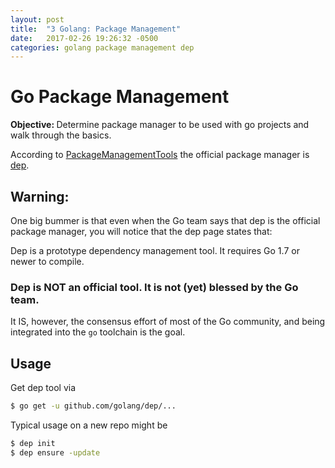 ```yaml
---
layout: post
title:  "3 Golang: Package Management"
date:   2017-02-26 19:26:32 -0500
categories: golang package management dep
---
```


# Go Package Management

<b>Objective: </b> Determine package manager to be used with go projects and walk through the basics.

According to [PackageManagementTools](https://github.com/golang/go/wiki/PackageManagementTools) the official package manager is [dep]( https://github.com/golang/dep).

## Warning:

One big bummer is that even when the Go team says that dep is the official package manager, you will notice that the dep page states that:

Dep is a prototype dependency management tool. It requires Go 1.7 or newer to compile.

### Dep is NOT an official tool. It is not (yet) blessed by the Go team.

It IS, however, the consensus effort of most of the Go community, and being integrated into the `go` toolchain is the goal.

## Usage

Get dep tool via

```sh
$ go get -u github.com/golang/dep/...
```

Typical usage on a new repo might be

```sh
$ dep init
$ dep ensure -update
```

